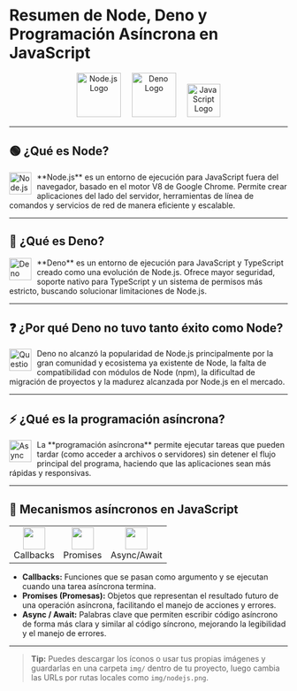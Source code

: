 # Resumen de Node, Deno y Programación Asíncrona en JavaScript

<p align="center">
  <img src="https://nodejs.org/static/images/logo.svg" alt="Node.js Logo" width="80"/>
  &nbsp;&nbsp;&nbsp;
  <img src="https://deno.com/logo.svg" alt="Deno Logo" width="80"/>
  &nbsp;&nbsp;&nbsp;
  <img src="https://upload.wikimedia.org/wikipedia/commons/6/6a/JavaScript-logo.png" alt="JavaScript Logo" width="60"/>
</p>

---

## 🟢 ¿Qué es Node?
<img src="https://nodejs.org/static/images/logo.svg" alt="Node.js Logo" width="40" align="left" style="margin-right: 10px;"/>
**Node.js** es un entorno de ejecución para JavaScript fuera del navegador, basado en el motor V8 de Google Chrome. Permite crear aplicaciones del lado del servidor, herramientas de línea de comandos y servicios de red de manera eficiente y escalable.

<br clear="left"/>

---

## 🦕 ¿Qué es Deno?
<img src="https://deno.com/logo.svg" alt="Deno Logo" width="40" align="left" style="margin-right: 10px;"/>
**Deno** es un entorno de ejecución para JavaScript y TypeScript creado como una evolución de Node.js. Ofrece mayor seguridad, soporte nativo para TypeScript y un sistema de permisos más estricto, buscando solucionar limitaciones de Node.js.

<br clear="left"/>

---

## ❓ ¿Por qué Deno no tuvo tanto éxito como Node?
<img src="https://cdn-icons-png.flaticon.com/512/189/189792.png" alt="Question" width="40" align="left" style="margin-right: 10px;"/>
Deno no alcanzó la popularidad de Node.js principalmente por la gran comunidad y ecosistema ya existente de Node, la falta de compatibilidad con módulos de Node (npm), la dificultad de migración de proyectos y la madurez alcanzada por Node.js en el mercado.

<br clear="left"/>

---

## ⚡ ¿Qué es la programación asíncrona?
<img src="https://cdn-icons-png.flaticon.com/512/545/545680.png" alt="Async" width="40" align="left" style="margin-right: 10px;"/>
La **programación asíncrona** permite ejecutar tareas que pueden tardar (como acceder a archivos o servidores) sin detener el flujo principal del programa, haciendo que las aplicaciones sean más rápidas y responsivas.

<br clear="left"/>

---

## 🔄 Mecanismos asíncronos en JavaScript

<table>
  <tr>
    <td align="center"><img src="https://cdn-icons-png.flaticon.com/512/1828/1828817.png" width="40"/><br/>Callbacks</td>
    <td align="center"><img src="https://cdn-icons-png.flaticon.com/512/190/190411.png" width="40"/><br/>Promises</td>
    <td align="center"><img src="https://cdn-icons-png.flaticon.com/512/1828/1828919.png" width="40"/><br/>Async/Await</td>
  </tr>
</table>

- **Callbacks:** Funciones que se pasan como argumento y se ejecutan cuando una tarea asíncrona termina.
- **Promises (Promesas):** Objetos que representan el resultado futuro de una operación asíncrona, facilitando el manejo de acciones y errores.
- **Async / Await:** Palabras clave que permiten escribir código asíncrono de forma más clara y similar al código síncrono, mejorando la legibilidad y el manejo de errores.

---

> **Tip:** Puedes descargar los íconos o usar tus propias imágenes y guardarlas en una carpeta `img/` dentro de tu proyecto, luego cambia las URLs por rutas locales como `img/nodejs.png`.